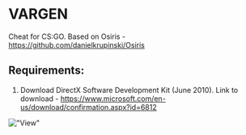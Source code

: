 # VARGEN
Сheat for CS:GO. Based on Osiris - https://github.com/danielkrupinski/Osiris

## Requirements:
1) Download DirectX Software Development Kit (June 2010).
Link to download - https://www.microsoft.com/en-us/download/confirmation.aspx?id=6812

!["View"](https://cdn.discordapp.com/attachments/498189410970501151/598053122082078720/unknown.png)
